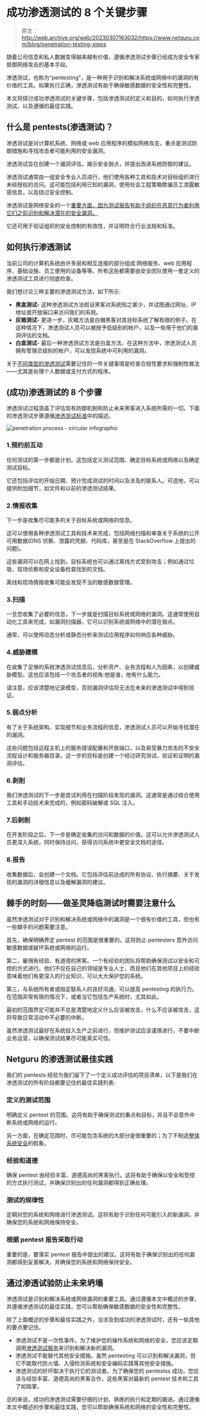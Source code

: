 # 成功渗透测试的 8 个关键步骤

> 原文：<http://web.archive.org/web/20230307163032/https://www.netguru.com/blog/penetration-testing-steps>

 随着公司信息和私人数据变得越来越有价值，遵循渗透测试步骤已经成为安全专家抵御网络攻击的基本手段。

渗透测试，也称为“pentesting”，是一种用于识别和解决系统或网络中的漏洞的有价值的工具。如果执行正确，渗透测试有助于确保敏感数据的安全性和完整性。

本文将探讨成功渗透测试的关键步骤，包括渗透测试的定义和目的，如何执行渗透测试，以及遵循的最佳实践。

## 什么是 pentests(渗透测试)？

渗透测试是对计算机系统、网络或 web 应用程序的模拟网络攻击，重点是测试防御措施和寻找攻击者可能利用的安全漏洞。

渗透测试旨在创建一个漏洞评估，揭示安全弱点，并提出改进系统防御的建议。

渗透测试通常由一组安全专业人员进行，他们使用各种工具和技术对目标组织进行未经授权的访问。这可能包括利用已知的漏洞，使用社会工程策略欺骗员工泄露敏感信息，以及绕过安全控制。

渗透测试是网络安全的一个[重要方面，因为测试报告有助于组织在恶意行为者利用它们之前识别和解决潜在的安全漏洞。](http://web.archive.org/web/20230209211024/https://www.netguru.com/blog/cybersecurity-plan-enterprise)

它还可用于验证组织的安全控制的有效性，并证明符合行业法规和标准。

## 如何执行渗透测试

当前公司的计算机系统由许多层和相互连接的部分组成:网络服务、web 应用程序、基础设施、员工使用的设备等等。所有这些都需要由安全团队使用一套定义的渗透测试工具进行彻底检查。

我们想讨论三种主要的渗透测试方法，如下所示:

*   **黑盒测试-** 这种渗透测试方法假设黑客对系统知之甚少，并试图通过网址、IP 地址或开放端口来访问我们的系统。
*   **灰箱测试-** 更进一步，灰箱方法是白帽黑客对其目标系统了解有限的例子。在这种情况下，渗透测试人员可以被授予低级别的帐户，以及一些用于他们的漏洞评估的文档。
*   **白盒测试-** 最后一种渗透测试方法是白盒方法，在这种方法中，渗透测试人员拥有管理员级别的帐户，可以发现系统中可利用的漏洞。

关于[不同类型的渗透测试](http://web.archive.org/web/20230209211024/https://www.netguru.com/blog/types-of-penetration-testing)需要记住的一件关键事情是检查合规性要求和强制性做法——尤其是处理个人数据或支付方式的程序。

## (成功)渗透测试的 8 个步骤

渗透测试过程涵盖了评估现有防御机制和防止未来黑客进入系统所需的一切。下面的渗透测试步骤遵循[渗透测试标准](http://web.archive.org/web/20230209211024/http://www.pentest-standard.org/index.php/Main_Page)中的描述。

![penetration process - circular infographic](img/90837545ef971b230dc4fb0a64729f0f.png)

### 1.预约前互动

任何测试的第一步都是计划。这包括定义测试范围、确定目标系统或网络以及确定测试目标。

它还包括评估的开始日期、预计完成测试的时间以及涉及的联系人。可选地，可以提供附加细节，如文件和以前的渗透测试结果。

### 2.情报收集

下一步是收集尽可能多的关于目标系统或网络的信息。

这可以使用各种渗透测试工具和技术来完成，包括网络扫描和审查关于系统的公开可用数据(DNS 侦察、泄露的凭据、代码库，甚至是在 StackOverflow 上提出的问题)。

这些漏洞可以在网上找到，目标系统也可以通过离线方式受到攻击；例如通过垃圾、现场侦察和安全设备检查找到的文档。

离线和现场情报收集可能会发现不当的敏感数据管理。

### 3.扫描

一旦您收集了必要的信息，下一步就是扫描目标系统或网络的漏洞。这通常使用自动化工具来完成，如漏洞扫描器，它可以识别系统或网络中的潜在弱点。

通常，可以使用动态分析或静态分析来测试应用程序如何响应各种威胁。

### 4.威胁建模

在收集了足够的系统渗透测试信息后，分析资产、业务流程和人为因素，以创建威胁模型。这也应该包括一个攻击者的视角:他是谁，他有什么能力。

请注意，应该清楚地记录模型，否则漏洞评估将无法在未来的渗透测试中得到验证。

### 5.弱点分析

有了关于系统架构、实现细节和业务流程的信息，渗透测试人员可以开始寻找潜在的漏洞。

这些问题包括远程主机上的服务错误配置和开放端口，以及易受暴力攻击的不安全流程设计和服务器目录。这一步的目标是创建一个经过研究测试、验证和证明的漏洞评估。

### 6.剥削

我们渗透测试的下一步是尝试利用在扫描阶段发现的漏洞。这通常是通过结合使用工具和手动技术来完成的，例如密码破解或 SQL 注入。

### 7.后剥削

在开发阶段之后，下一步是确定收集的访问和数据的价值。这可以允许渗透测试人员更深入系统，同时保持访问，获得访问系统中更安全文档的途径。

### 8.报告

收集数据后，会创建一个文档。它包括评估前达成的所有协议、执行摘要、关于发现的漏洞的详细信息以及缓解漏洞的建议。

## 棘手的时刻——做圣灵降临测试时需要注意什么

虽然渗透测试对于识别和解决系统或网络中的漏洞是一个很有价值的工具，但也有一些棘手的问题需要注意。

首先，确保明确界定 pentest 的范围是很重要的。这将防止 pentesters 意外访问敏感数据或破坏系统或网络的运行。

第二，雇佣有经验、有道德的黑客。一个有经验的团队将帮助确保测试以安全和可控的方式进行。他们不仅在自己的领域是专业人士，而且他们在其他项目上的经验意味着他们有更深入的行业知识，可以大大保护您的系统。

第三，与系统所有者或指定联系人的良好沟通，可以提高 pentesting 的执行力。在范围非常有限的情况下，或者当它包括生产系统时，尤其如此。

最初的范围界定可能并不总是清楚地定义什么应该被攻击，什么不应该被攻击，这将导致日常活动中不必要的中断。

虽然渗透测试最好在系统投入生产之前进行，但维护测试应该谨慎进行，不要中断业务运营，以确保测试结果尽可能真实可信。

## Netguru 的渗透测试最佳实践

我们的 pentests 经验为我们留下了一个定义成功评估的项目清单，以下是我们在渗透测试的所有阶段都要记住的最佳实践列表:

### 定义的测试范围

明确定义 pentest 的范围。这将有助于确保测试的重点和目标，并且不会意外中断系统或网络的运行。

另一方面，在确定范围时，尽可能包含系统的大部分是很重要的；为了不制造[整体系统安全](http://web.archive.org/web/20230209211024/https://www.netguru.com/blog/cybersecurity-strategy)的假象。

### 经验和道德

确保 pentest 由经验丰富、道德高尚的黑客执行。这将有助于确保以安全和受控的方式执行测试，并确保识别出的任何漏洞都得到正确处理。

### 测试的规律性

定期对您的系统和网络进行渗透测试。这将有助于识别任何可能引入的新漏洞，并确保您的系统和网络保持安全。

### 根据 pentest 报告采取行动

重要的是，要落实 pentest 报告中提出的建议。这将有助于确保识别出的任何漏洞都得到妥善解决，并确保您的系统和网络保持安全。

## 通过渗透试验防止未来坍塌

渗透测试是识别和解决系统或网络漏洞的重要工具。通过遵循本文中概述的步骤，并遵循渗透测试的最佳实践，您可以帮助确保敏感数据的安全性和完整性。

除了上面概述的步骤和最佳实践之外，当涉及到成功的渗透测试时，还有一些其他的要点要记住。

*   渗透测试不是一次性事件。为了维护您的操作系统和网络的安全，您应该定期调用[渗透测试服务](http://web.archive.org/web/20230209211024/https://www.netguru.com/services/cybersecurity)来识别和解决新的漏洞。
*   渗透测试不能替代其他安全措施。虽然 pentesting 可以识别和解决漏洞，但它不能取代防火墙、入侵检测系统和安全编码实践等其他安全措施。
*   渗透测试的好坏取决于执行它的测试者。为了确保您的 pentestss 成功，您应该与经验丰富、道德高尚的黑客合作，这些黑客对最新的 pentest 技术和工具了如指掌。

总的来说，成功的渗透测试需要仔细的计划、熟练的执行和定期的跟进。通过遵循本文中概述的步骤和最佳实践，您可以帮助确保系统和网络的安全性和完整性。